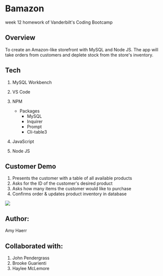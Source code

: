 # Bamazon
week 12 homework of Vanderbilt's Coding Bootcamp

## Overview
To create an Amazon-like storefront with MySQL and Node JS. The app will take orders  from customers and deplete stock from the store's inventory. 

## Tech
1. MySQL Workbench
2. VS Code
3. NPM 
    - Packages
        - MySQL
        - Inquirer
        - Prompt
        - Cli-table3
        
4. JavaScript
5. Node JS

## Customer Demo

1. Presents the customer with a table of all available products
2. Asks for the ID of the customer's desired product
3. Asks how many items the customer would like to purchase
4. Confirms order & updates product inventory in database

<img src= "images/shop.gif">


## Author:

Amy Haerr

## Collaborated with:
1. John Pendergrass
2. Brooke Guarienti 
3. Haylee McLemore